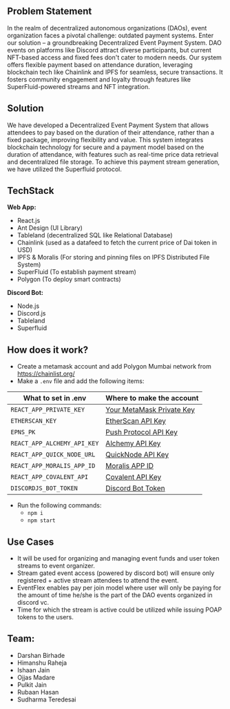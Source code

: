 ## Problem Statement

In the realm of decentralized autonomous organizations (DAOs), event organization faces a pivotal challenge: outdated payment systems. Enter our solution – a groundbreaking Decentralized Event Payment System. DAO events on platforms like Discord attract diverse participants, but current NFT-based access and fixed fees don't cater to modern needs. Our system offers flexible payment based on attendance duration, leveraging blockchain tech like Chainlink and IPFS for seamless, secure transactions. It fosters community engagement and loyalty through features like SuperFluid-powered streams and NFT integration.

## Solution

We have developed a Decentralized Event Payment System that allows attendees to pay based on the duration of their attendance, rather than a fixed package, improving flexibility and value. This system integrates blockchain technology for secure and a payment model based on the duration of attendance, with features such as real-time price data retrieval and decentralized file storage. To achieve this payment stream generation, we have utilized the Superfluid protocol.

## TechStack

**Web App:**

- React.js
- Ant Design (UI Library)
- Tableland (decentralized SQL like Relational Database)
- Chainlink (used as a datafeed to fetch the current price of Dai token in USD)
- IPFS & Moralis (For storing and pinning files on IPFS Distributed File System)
- SuperFluid (To establish payment stream)
- Polygon (To deploy smart contracts)

**Discord Bot:**

- Node.js
- Discord.js
- Tableland
- Superfluid

## How does it work?

- Create a metamask account and add Polygon Mumbai network from <https://chainlist.org/>
- Make a `.env` file and add the following items:
  
| What to set in .env               | Where to make the account                      |
|-----------------------------------|------------------------------------------------|
| `REACT_APP_PRIVATE_KEY`           | [Your MetaMask Private Key](https://metamask.io/) |
| `ETHERSCAN_KEY`                   | [EtherScan API Key](https://etherscan.io/login) |
| `EPNS_PK`                         | [Push Protocol API Key](https://push.org/)     |
| `REACT_APP_ALCHEMY_API_KEY`       | [Alchemy API Key](https://www.alchemy.com/)    |
| `REACT_APP_QUICK_NODE_URL`        | [QuickNode API Key](https://www.quicknode.com/)|
| `REACT_APP_MORALIS_APP_ID`        | [Moralis APP ID](https://moralis.io/)|
| `REACT_APP_COVALENT_API`        | [Covalent API Key](https://www.covalenthq.com/docs/api/)|
| `DISCORDJS_BOT_TOKEN`        | [Discord Bot Token](https://github.com/reactiflux/discord-irc/wiki/Creating-a-discord-bot-&-getting-a-token)|

- Run the following commands:
  - `npm i`
  - `npm start`


## Use Cases

- It will be used for organizing and managing event funds and user token streams to event organizer.
- Stream gated event access (powered by discord bot) will ensure only registered + active stream attendees to attend the event.
- EventFlex enables pay per join model where user will only be paying for the amount of time he/she is the part of the DAO events organized in discord vc.
- Time for which the stream is active could be utilized while issuing POAP tokens to the users.




## Team:

- Darshan Birhade
- Himanshu Raheja
- Ishaan Jain
- Ojjas Madare
- Pulkit Jain
- Rubaan Hasan
- Sudharma Teredesai

